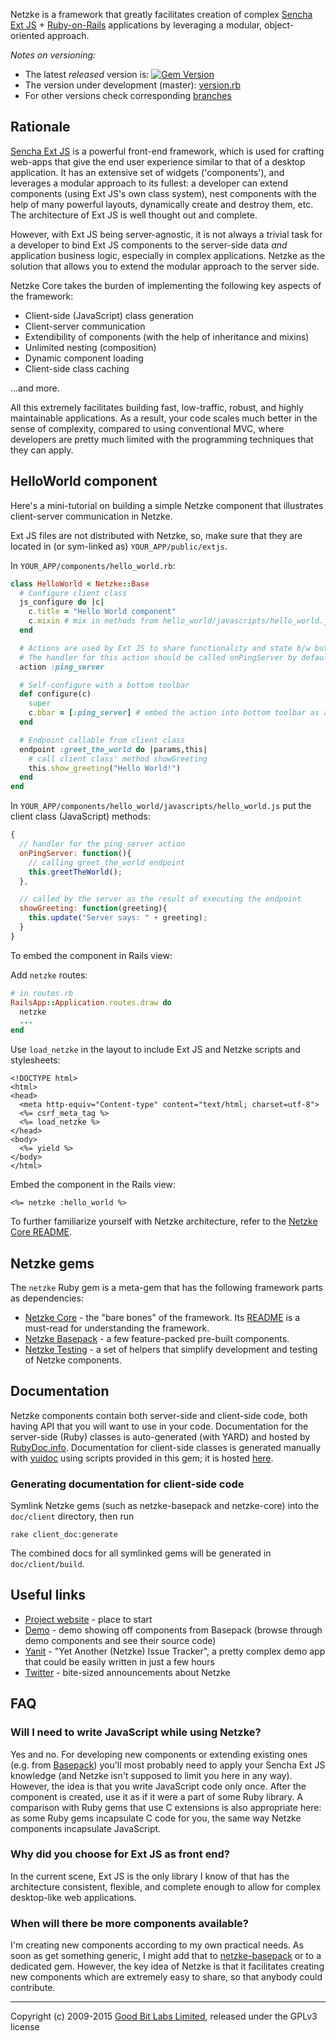 Netzke is a framework that greatly facilitates creation of complex [Sencha Ext JS](http://www.sencha.com/products/extjs/) + [Ruby-on-Rails](http://rubyonrails.org/) applications by leveraging a modular, object-oriented approach.

*Notes on versioning:*

* The latest *released* version is: [![Gem Version](https://badge.fury.io/rb/netzke.svg)](https://badge.fury.io/rb/netzke)
* The version under development (master): [version.rb](https://github.com/netzke/netzke/blob/master/lib/netzke/version.rb)
* For other versions check corresponding [branches](https://github.com/netzke/netzke/branches)

## Rationale

[Sencha Ext JS]("http://www.sencha.com/products/extjs") is a powerful front-end framework, which is used for crafting web-apps that give the end user experience similar to that of a desktop application. It has an extensive set of widgets ('components'), and leverages a modular approach to its fullest: a developer can extend components (using Ext JS's own class system), nest components with the help of many powerful layouts, dynamically create and destroy them, etc. The architecture of Ext JS is well thought out and complete.

However, with Ext JS being server-agnostic, it is not always a trivial task for a developer to bind Ext JS components to the server-side data *and* application business logic, especially in complex applications. Netzke as the solution that allows you to extend the modular approach to the server side.

Netzke Core takes the burden of implementing the following key aspects of the framework:

* Client-side (JavaScript) class generation
* Client-server communication
* Extendibility of components (with the help of inheritance and mixins)
* Unlimited nesting (composition)
* Dynamic component loading
* Client-side class caching

...and more.

All this extremely facilitates building fast, low-traffic, robust, and highly maintainable applications. As a result, your code scales much better in the sense of complexity, compared to using conventional MVC, where developers are pretty much limited with the programming techniques that they can apply.

## HelloWorld component

Here's a mini-tutorial on building a simple Netzke component that illustrates client-server communication in Netzke.

Ext JS files are not distributed with Netzke, so, make sure that they are located in (or sym-linked as) `YOUR_APP/public/extjs`.

In `YOUR_APP/components/hello_world.rb`:

```ruby
class HelloWorld < Netzke::Base
  # Configure client class
  js_configure do |c|
    c.title = "Hello World component"
    c.mixin # mix in methods from hello_world/javascripts/hello_world.js
  end

  # Actions are used by Ext JS to share functionality and state b/w buttons and menu items
  # The handler for this action should be called onPingServer by default
  action :ping_server

  # Self-configure with a bottom toolbar
  def configure(c)
    super
    c.bbar = [:ping_server] # embed the action into bottom toolbar as a button
  end

  # Endpoint callable from client class
  endpoint :greet_the_world do |params,this|
    # call client class' method showGreeting
    this.show_greeting("Hello World!")
  end
end
```

In `YOUR_APP/components/hello_world/javascripts/hello_world.js` put the client class (JavaScript) methods:

```javascript
{
  // handler for the ping_server action
  onPingServer: function(){
    // calling greet_the_world endpoint
    this.greetTheWorld();
  },

  // called by the server as the result of executing the endpoint
  showGreeting: function(greeting){
    this.update("Server says: " + greeting);
  }
}
```

To embed the component in Rails view:

Add `netzke` routes:

```ruby
# in routes.rb
RailsApp::Application.routes.draw do
  netzke
  ...
end
```

Use `load_netzke` in the layout to include Ext JS and Netzke scripts and stylesheets:

```erb
<!DOCTYPE html>
<html>
<head>
  <meta http-equiv="Content-type" content="text/html; charset=utf-8">
  <%= csrf_meta_tag %>
  <%= load_netzke %>
</head>
<body>
  <%= yield %>
</body>
</html>
```

Embed the component in the Rails view:

```erb
<%= netzke :hello_world %>
```

To further familiarize yourself with Netzke architecture, refer to the [Netzke Core README](https://github.com/netzke/netzke-core).

## Netzke gems

The `netzke` Ruby gem is a meta-gem that has the following framework parts as dependencies:

* [Netzke Core](https://github.com/netzke/netzke-core) - the "bare bones" of the framework. Its [README](https://github.com/netzke/netzke-core) is a must-read for understanding the framework.
* [Netzke Basepack](https://github.com/netzke/netzke-basepack) - a few feature-packed pre-built components.
* [Netzke Testing](https://github.com/netzke/netzke-testing) - a set of helpers that simplify development and testing of Netzke components.

## Documentation

Netzke components contain both server-side and client-side code, both having API that you will want to use in your code.
Documentation for the server-side (Ruby) classes is auto-generated (with YARD) and hosted by
[RubyDoc.info](http://www.rubydoc.info/). Documentation for client-side classes is generated manually with
[yuidoc](http://yui.github.io/yuidoc/) using scripts provided in this gem; it is hosted [here](http://api.netzke.org/client/).

### Generating documentation for client-side code

Symlink Netzke gems (such as netzke-basepack and netzke-core) into the `doc/client` directory, then run

    rake client_doc:generate

The combined docs for all symlinked gems will be generated in `doc/client/build`.

## Useful links

* [Project website](http://netzke.org) - place to start
* [Demo](http://demo.netzke.org) - demo showing off components from Basepack (browse through demo components and see their source code)
* [Yanit](http://yanit.netzke.org) - "Yet Another (Netzke) Issue Tracker", a pretty complex demo app that could be easily written in just a few hours
* [Twitter](https://twitter.com/netzke) - bite-sized announcements about Netzke

## FAQ

### Will I need to write JavaScript while using Netzke?

Yes and no. For developing new components or extending existing ones (e.g. from [Basepack](https://github.com/netzke/netzke-basepack)) you'll most probably need to apply your Sencha Ext JS knowledge (and Netzke isn't supposed to limit you here in any way). However, the idea is that you write JavaScript code only once. After the component is created, use it as if it were a part of some Ruby library. A comparison with Ruby gems that use C extensions is also appropriate here: as some Ruby gems incapsulate C code for you, the same way Netzke components incapsulate JavaScript.

### Why did you choose for Ext JS as front end?

In the current scene, Ext JS is the only library I know of that has the architecture consistent, flexible, and complete enough to allow for complex desktop-like web applications.

### When will there be more components available?

I'm creating new components according to my own practical needs. As soon as get something generic, I might add that to [netzke-basepack](https://github.com/netzke/netzke-basepack) or to a dedicated gem. However, the key idea of Netzke is that it facilitates creating new components which are extremely easy to share, so that anybody could contribute.

---
Copyright (c) 2009-2015 [Good Bit Labs Limited](http://goodbitlabs.com/), released under the GPLv3 license
